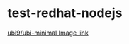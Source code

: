 # test-redhat-nodejs
[ubi9/ubi-minimal Image link](https://catalog.redhat.com/software/containers/ubi9/ubi-minimal/615bd9b4075b022acc111bf5?architecture=amd64&image=6571485f7d84e02a6bd07b5e&container-tabs=overview)